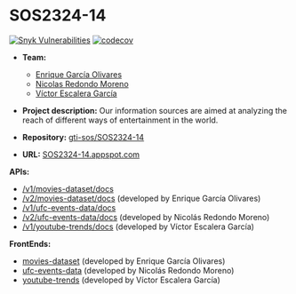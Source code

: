 # SOS2324-14
[![Snyk Vulnerabilities](https://snyk.io/test/github/gti-sos/SOS2324-14/badge.svg)](https://snyk.io/test/github/gti-sos/SOS2324-14)
[![codecov](https://codecov.io/gh/gti-sos/SOS2324-14/graph/badge.svg?token=6YeJDcXfcs)](https://codecov.io/gh/gti-sos/SOS2324-14)

- **Team:** 
  - [Enrique García Olivares](https://github.com/enrgaroli)
  - [Nicolas Redondo Moreno](https://github.com/NicoRedondoo)
  - [Víctor Escalera García](https://github.com/victorsclr)

- **Project description:** Our information sources are aimed at analyzing the reach of different ways of entertainment in the world.

- **Repository:** [gti-sos/SOS2324-14](https://github.com/gti-sos/SOS2324-14)

- **URL:** [SOS2324-14.appspot.com](https://sos2324-14.appspot.com/)

**APIs:** 
- [/v1/movies-dataset/docs](http://sos2324-14.appspot.com/api/v1/movies-dataset/docs)
- [/v2/movies-dataset/docs](http://sos2324-14.appspot.com/api/v2/movies-dataset/docs) (developed by Enrique García Olivares)
- [/v1/ufc-events-data/docs](http://sos2324-14.appspot.com/api/v1/ufc-events-data/docs)
- [/v2/ufc-events-data/docs](http://sos2324-14.appspot.com/api/v2/ufc-events-data/docs) (developed by Nicolás Redondo Moreno)
- [/v1/youtube-trends/docs](https://sos2324-14.appspot.com/api/v1/youtube-trends/docs) (developed by Víctor Escalera García)

**FrontEnds:**
- [movies-dataset](https://sos2324-14.appspot.com/movies-dataset) (developed by Enrique García Olivares)
- [ufc-events-data](https://sos2324-14.appspot.com/ufc-events-data) (developed by Nicolás Redondo Moreno)
- [youtube-trends](https://sos2324-14.appspot.com/youtube-trends) (developed by Víctor Escalera García)
